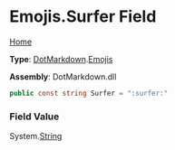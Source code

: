 # Emojis\.Surfer Field

[Home](../../../README.md)

**Type**: [DotMarkdown](../../README.md)\.[Emojis](../README.md)

**Assembly**: DotMarkdown\.dll

```csharp
public const string Surfer = ":surfer:"
```

### Field Value

System\.[String](https://docs.microsoft.com/en-us/dotnet/api/system.string)
